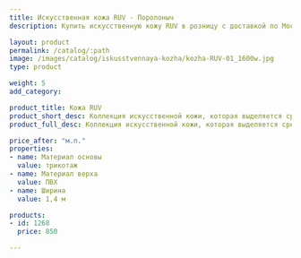 ```yaml
---
title: Искусственная кожа RUV - Поролоныч
description: Купить искусственную кожу RUV в розницу с доставкой по Москве.

layout: product
permalink: /catalog/:path
image: /images/catalog/iskusstvennaya-kozha/kozha-RUV-01_1600w.jpg
type: product

weight: 5
add_category: 

product_title: Кожа RUV
product_short_desc: Коллекция искусственной кожи, которая выделяется среди других элегантным тиснением и естественными цветами.
product_full_desc: Коллекция искусственной кожи, которая выделяется среди других элегантным тиснением и естественными цветами.

price_after: "м.п."
properties:
- name: Материал основы
  value: трикотаж
- name: Материал верха
  value: ПВХ
- name: Ширина
  value: 1,4 м

products:
- id: 1268
  price: 850

---
```

